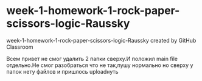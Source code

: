 # week-1-homework-1-rock-paper-scissors-logic-Raussky
week-1-homework-1-rock-paper-scissors-logic-Raussky created by GitHub Classroom


Всем привет не смог удалить 2 папки сверху.И положил main file отдельно.Не смог разобраться что не так,пушу нормально но сверху у папок нету файлов и пришлось uploadнуть
